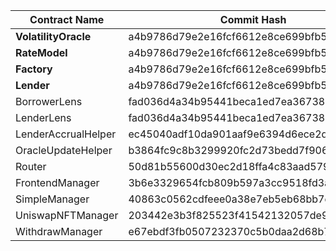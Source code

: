 | Contract Name                    | Commit Hash                              | Salt                                                               | Address                                      |
| -------------------------------- | ---------------------------------------- | ------------------------------------------------------------------ | -------------------------------------------- |
| **VolatilityOracle**             | a4b9786d79e2e16fcf6612e8ce699bfb599e0c8d | bytes32(uint256(0xA10EBE1A))                                       | `0xcA91bb5e6F98BD99b9Ca8aED1B9c5d12e139DB3d` |
| **RateModel**                    | a4b9786d79e2e16fcf6612e8ce699bfb599e0c8d | bytes32(uint256(0xA10EBE1A))                                       | `0xBD477956Ad74329664f45978A3876B024E3da73d` |
| **Factory**                      | a4b9786d79e2e16fcf6612e8ce699bfb599e0c8d | bytes32(uint256(0xA10EBE1A))                                       | `0x95110C9806833d3D3C250112fac73c5A6f631E80` |
| **Lender**                       | a4b9786d79e2e16fcf6612e8ce699bfb599e0c8d | created by factory                                                 | `0x62eAa8b180faebfBb0627dBd07E23f27379c147e` |
| BorrowerLens                     | fad036d4a34b95441beca1ed7ea36738111b6045 | bytes32(uint256(0xA10EBE1A2))                                      | `0x8A15bfEBff7BF9ffaBBeAe49112Dc2E6C4E73Eaf` |
| LenderLens                       | fad036d4a34b95441beca1ed7ea36738111b6045 | bytes32(uint256(0xA10EBE1A2))                                      | `0x0d41292FCdF2569816a3b20d81765F1300f477E4` |
| LenderAccrualHelper              | ec45040adf10da901aaf9e6394d6ece2d8095e3b | bytes32(uint256(0xA10EBE1A2))                                      | `0x49b7C197468b5E8Eb345768280B554B39Dc9F64b` |
| OracleUpdateHelper               | b3864fc9c8b3299920fc2d73bedd7f906d64f999 | bytes32(uint256(0xA10EBE1A2))                                      | `0xB93d750Cc6CA3d1F494DC25e7375860feef74870` |
| Router                           | 50d81b55600d30ec2d18ffa4c83aad579b20a96a | bytes32(uint256(0xA10EBE1A2))                                      | `0x1E395864B96c3C04467153c1666d2AaA03a86fa8` |
| FrontendManager                  | 3b6e3329654fcb809b597a3cc9518fd3a8874d1c | bytes32(uint256(0xA10EBE1A2))                                      | `0x2d3A430Bd0F36cdb3911431a5e487a59c349Ca4d` |
| SimpleManager                    | 40863c0562cdfeee0a38e7eb5eb68bb7d33525cc | bytes32(uint256(0xA10EBE1A2))                                      | `0x760a9356dE7dfF4387a7f87A7563Be72b7F34Bb6` |
| UniswapNFTManager                | 203442e3b3f825523f41542132057de962a5886e | bytes32(uint256(0xA10EBE1A2))                                      | `0xd6D4277bCCEEE3d9825D503dC23f0976992540e6` |
| WithdrawManager                  | e67ebdf3fb0507232370c5b0daa2d68b7c4d4813 | bytes32(uint256(0xA10EBE1A2))                                      | `0xEEAFdacc266900107155298Da34e9b8264f2eCbA` |
